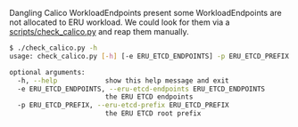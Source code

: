 Dangling Calico WorkloadEndpoints present some WorkloadEndpoints are not allocated to ERU workload. We could look for them via a [scripts/check_calico.py](https://github.com/projecteru2/core/blob/master/scripts/check_calico.py) and reap them manually.

```bash
$ ./check_calico.py -h
usage: check_calico.py [-h] [-e ERU_ETCD_ENDPOINTS] -p ERU_ETCD_PREFIX

optional arguments:
  -h, --help            show this help message and exit
  -e ERU_ETCD_ENDPOINTS, --eru-etcd-endpoints ERU_ETCD_ENDPOINTS
                        the ERU ETCD endpoints
  -p ERU_ETCD_PREFIX, --eru-etcd-prefix ERU_ETCD_PREFIX
                        the ERU ETCD root prefix
```

